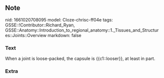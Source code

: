 ## Note
nid: 1661020708095
model: Cloze-chrisc-ff04e
tags: GSSE::!Contributor::Richard_Ryan, GSSE::Anatomy::Introduction_to_regional_anatomy::1._Tissues_and_Structures::Joints::Overview
markdown: false

### Text
<div class='toggle'>
  When a joint is loose-packed, the capsule is {{c1::looser}}, at
  least in part.
</div>

### Extra

